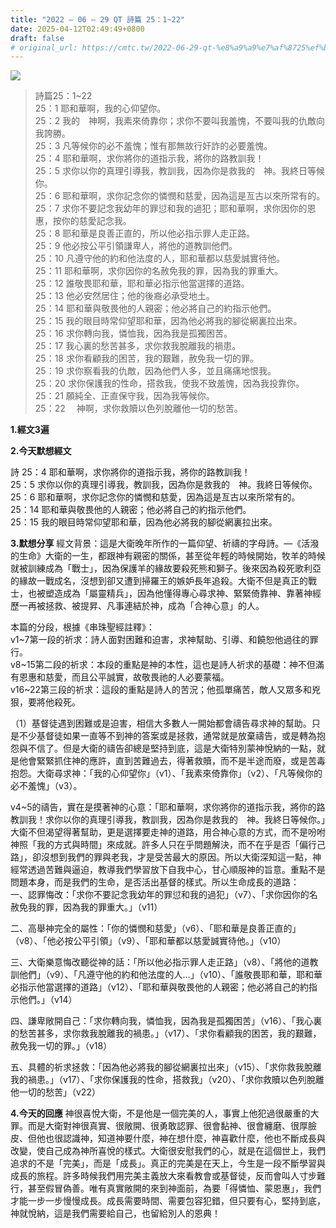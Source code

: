 ```yaml
---
title: "2022 – 06 – 29 QT 詩篇 25：1~22"
date: 2025-04-12T02:49:49+0800
draft: false
# original_url: https://cmtc.tw/2022-06-29-qt-%e8%a9%a9%e7%af%8725%ef%bc%9a122
---
```


![](/images/qt.jpg)
> 詩篇25：1\~22  
> 25：1 耶和華啊，我的心仰望你。  
> 25：2 我的　神啊，我素來倚靠你；求你不要叫我羞愧，不要叫我的仇敵向我誇勝。  
> 25：3 凡等候你的必不羞愧；惟有那無故行奸詐的必要羞愧。  
> 25：4 耶和華啊，求你將你的道指示我，將你的路教訓我！  
> 25：5 求你以你的真理引導我，教訓我，因為你是救我的　神。我終日等候你。  
> 25：6 耶和華啊，求你記念你的憐憫和慈愛，因為這是亙古以來所常有的。  
> 25：7 求你不要記念我幼年的罪愆和我的過犯；耶和華啊，求你因你的恩惠，按你的慈愛記念我。  
> 25：8 耶和華是良善正直的，所以他必指示罪人走正路。  
> 25：9 他必按公平引領謙卑人，將他的道教訓他們。  
> 25：10 凡遵守他的約和他法度的人，耶和華都以慈愛誠實待他。  
> 25：11 耶和華啊，求你因你的名赦免我的罪，因為我的罪重大。  
> 25：12 誰敬畏耶和華，耶和華必指示他當選擇的道路。  
> 25：13 他必安然居住；他的後裔必承受地土。  
> 25：14 耶和華與敬畏他的人親密；他必將自己的約指示他們。  
> 25：15 我的眼目時常仰望耶和華，因為他必將我的腳從網裏拉出來。  
> 25：16 求你轉向我，憐恤我，因為我是孤獨困苦。  
> 25：17 我心裏的愁苦甚多，求你救我脫離我的禍患。  
> 25：18 求你看顧我的困苦，我的艱難，赦免我一切的罪。  
> 25：19 求你察看我的仇敵，因為他們人多，並且痛痛地恨我。  
> 25：20 求你保護我的性命，搭救我，使我不致羞愧，因為我投靠你。  
> 25：21 願純全、正直保守我，因為我等候你。  
> 25：22 　神啊，求你救贖以色列脫離他一切的愁苦。

**1.經文3遍**

**2.今天默想經文**
  
詩 25：4 耶和華啊，求你將你的道指示我，將你的路教訓我！  
25：5 求你以你的真理引導我，教訓我，因為你是救我的　神。我終日等候你。  
25：6 耶和華啊，求你記念你的憐憫和慈愛，因為這是亙古以來所常有的。  
25：14 耶和華與敬畏他的人親密；他必將自己的約指示他們。  
25：15 我的眼目時常仰望耶和華，因為他必將我的腳從網裏拉出來。

**3.默想分享**
經文背景：這是大衛晚年所作的一篇仰望、祈禱的字母詩。—《活潑的生命》大衛的一生，都跟神有親密的關係，甚至從年輕的時候開始，牧羊的時候就被訓練成為「戰士」，因為保護羊的緣故要殺死熊和獅子。後來因為殺死歌利亞的緣故一戰成名，沒想到卻又遭到掃羅王的嫉妒長年追殺。大衛不但是真正的戰士，也被塑造成為「屬靈精兵」，因為他懂得專心尋求神、緊緊倚靠神、靠著神經歷一再被拯救、被提昇、凡事連結於神，成為「合神心意」的人。

本篇的分段，根據《串珠聖經註釋》：  
v1\~7第一段的祈求：詩人面對困難和迫害，求神幫助、引導、和饒恕他過往的罪行。  
v8\~15第二段的祈求：本段的重點是神的本性，這也是詩人祈求的基礎：神不但滿有恩惠和慈愛，而且公平誠實，故敬畏祂的人必要蒙福。  
v16\~22第三段的祈求：這段的重點是詩人的苦況；他孤單痛苦，敵人又眾多和兇狠，要將他殺死。

（1）基督徒遇到困難或是迫害，相信大多數人一開始都會禱告尋求神的幫助。只是不少基督徒如果一直等不到神的答案或是拯救，通常就是放棄禱告，或是轉為抱怨與不信了。但是大衛的禱告卻總是堅持到底，這是大衛特別蒙神悅納的一點，就是他會緊緊抓住神的應許，直到苦難過去，得著救贖，而不是半途而廢，或是苦毒抱怨。大衛尋求神：「我的心仰望你」（v1）、「我素來倚靠你」（v2）、「凡等候你的必不羞愧」（v3）。

v4\~5的禱告，實在是摸著神的心意：「耶和華啊，求你將你的道指示我，將你的路教訓我！求你以你的真理引導我，教訓我，因為你是救我的　神。我終日等候你。」大衛不但渴望得著幫助，更是選擇要走神的道路，用合神心意的方式，而不是吩咐神照「我的方式與時間」來成就。許多人只在乎問題解決，而不在乎是否「偏行己路」，卻沒想到我們的罪與老我，才是受苦最大的原因。所以大衛深知這一點，神經常透過苦難與逼迫，教導我們學習放下自我中心，甘心順服神的旨意。重點不是問題本身，而是我們的生命，是否活出基督的樣式。所以生命成長的道路：  
一、認罪悔改：「求你不要記念我幼年的罪愆和我的過犯」（v7）、「求你因你的名赦免我的罪，因為我的罪重大。」（v11）

二、高舉神完全的屬性：「你的憐憫和慈愛」（v6）、「耶和華是良善正直的」（v8）、「他必按公平引領」（v9）、「耶和華都以慈愛誠實待他。」（v10）

三、大衛樂意悔改聽從神的話：「所以他必指示罪人走正路」（v8）、「將他的道教訓他們」（v9）、「凡遵守他的約和他法度的人…」（v10）、「誰敬畏耶和華，耶和華必指示他當選擇的道路」（v12）、「耶和華與敬畏他的人親密；他必將自己的約指示他們。」（v14）

四、謙卑敞開自己：「求你轉向我，憐恤我，因為我是孤獨困苦」（v16）、「我心裏的愁苦甚多，求你救我脫離我的禍患。」（v17）、「求你看顧我的困苦，我的艱難，赦免我一切的罪。」（v18）

五、具體的祈求拯救：「因為他必將我的腳從網裏拉出來」（v15）、「求你救我脫離我的禍患。」（v17）、「求你保護我的性命，搭救我」（v20）、「求你救贖以色列脫離他一切的愁苦」（v22）

**4.今天的回應**
神很喜悅大衛，不是他是一個完美的人，事實上他犯過很嚴重的大罪。而是大衛對神很真實、很敞開、很勇敢認罪、很會黏神、很會纏磨、很厚臉皮、但他也很認識神，知道神要什麼，神在想什麼，神喜歡什麼，他也不斷成長與改變，使自己成為神所喜悅的樣式。大衛很安慰我們的心，就是在這個世上，我們追求的不是「完美」，而是「成長」。真正的完美是在天上，今生是一段不斷學習與成長的旅程。許多時候我們用完美主義放大來看教會或基督徒，反而會叫人寸步難行，甚至假冒偽善。唯有真實敞開的來到神面前，為要「得憐恤、蒙恩惠」，我們才能一步一步慢慢成長。成長需要時間、需要包容犯錯，但只要有心，堅持到底，神就悅納，這是我們需要給自己，也留給別人的恩典！
